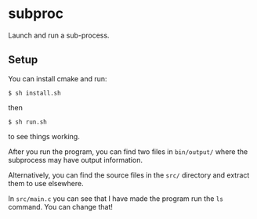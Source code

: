 # subproc
Launch and run a sub-process.

## Setup
You can install cmake and run:
```
$ sh install.sh
```
then
```
$ sh run.sh
```
to see things working. 

After you run the program, you can find two files in ```bin/output/``` where the subprocess may have output information.

Alternatively, you can find the source files in the ```src/``` directory and extract them to use elsewhere.

In ```src/main.c``` you can see that I have made the program run the ```ls``` command. You can change that!
